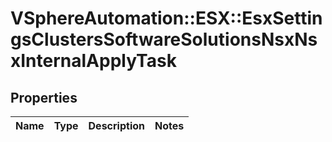 # VSphereAutomation::ESX::EsxSettingsClustersSoftwareSolutionsNsxNsxInternalApplyTask

## Properties
Name | Type | Description | Notes
------------ | ------------- | ------------- | -------------


